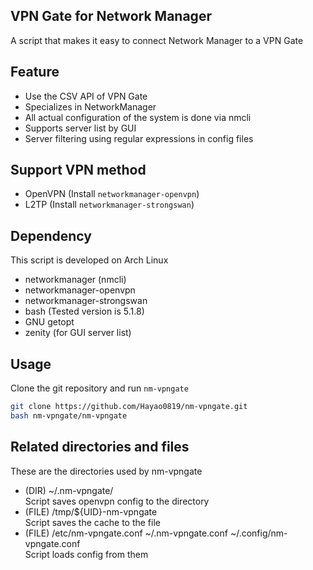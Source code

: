 ##  VPN Gate for Network Manager
A script that makes it easy to connect Network Manager to a VPN Gate

## Feature
- Use the CSV API of VPN Gate
- Specializes in NetworkManager
- All actual configuration of the system is done via nmcli
- Supports server list by GUI
- Server filtering using regular expressions in config files

## Support VPN method
- OpenVPN (Install `networkmanager-openvpn`)
- L2TP (Install `networkmanager-strongswan`)

## Dependency
This script is developed on Arch Linux

- networkmanager (nmcli)
- networkmanager-openvpn
- networkmanager-strongswan
- bash (Tested version is 5.1.8)
- GNU getopt
- zenity (for GUI server list)


## Usage
Clone the git repository and run `nm-vpngate`

```bash
git clone https://github.com/Hayao0819/nm-vpngate.git
bash nm-vpngate/nm-vpngate
```

## Related directories and files
These are the directories used by nm-vpngate

- (DIR) ~/.nm-vpngate/  
  Script saves openvpn config to the directory
- (FILE) /tmp/${UID}-nm-vpngate  
  Script saves the cache to the file
- (FILE) /etc/nm-vpngate.conf ~/.nm-vpngate.conf ~/.config/nm-vpngate.conf  
  Script loads config from them

